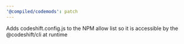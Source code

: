 ```yaml
---
'@compiled/codemods': patch
---
```


Adds codeshift.config.js to the NPM allow list so it is accessible by the @codeshift/cli at runtime
